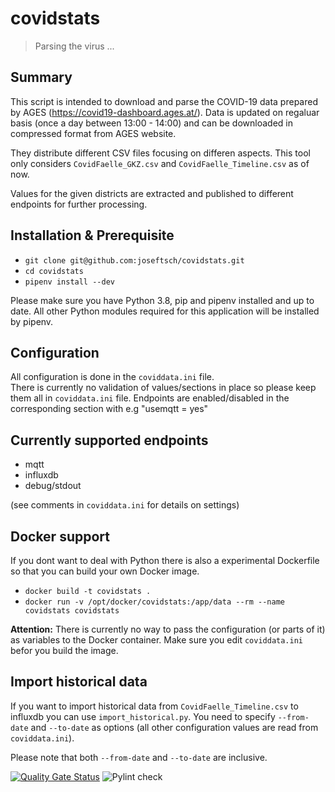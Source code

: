 # covidstats
> Parsing the virus ...
## Summary
This script is intended to download and parse the COVID-19 data prepared by AGES (https://covid19-dashboard.ages.at/).
Data is updated on regaluar basis (once a day between 13:00 - 14:00) and can be downloaded in compressed format from AGES website.

They distribute different CSV files focusing on differen aspects. This tool only considers `CovidFaelle_GKZ.csv` and `CovidFaelle_Timeline.csv` as of now.

Values for the given districts are extracted and published to different endpoints for further processing.
## Installation & Prerequisite
* `git clone git@github.com:joseftsch/covidstats.git`
* `cd covidstats`
* `pipenv install --dev`

Please make sure you have Python 3.8, pip and pipenv installed and up to date. All other Python modules required for this application will be installed by pipenv.
## Configuration
All configuration is done in the `coviddata.ini` file.<br>There is currently no validation of values/sections in place so please keep them all in `coviddata.ini` file.
Endpoints are enabled/disabled in the corresponding section with e.g "usemqtt = yes"
## Currently supported endpoints
* mqtt
* influxdb
* debug/stdout

(see comments in `coviddata.ini` for details on settings)
## Docker support
If you dont want to deal with Python there is also a experimental Dockerfile so that you can build your own Docker image.
* `docker build -t covidstats .`
* `docker run -v /opt/docker/covidstats:/app/data --rm --name covidstats covidstats`

**Attention:** There is currently no way to pass the configuration (or parts of it) as variables to the Docker container. Make sure you edit `coviddata.ini` befor you build the image.

## Import historical data
If you want to import historical data from `CovidFaelle_Timeline.csv` to influxdb you can use `import_historical.py`. You need to specify `--from-date` and `--to-date` as options (all other configuration values are read from `coviddata.ini`).

Please note that both `--from-date` and `--to-date` are inclusive. 

[![Quality Gate Status](https://sonarcloud.io/api/project_badges/measure?project=joseftsch_covidstats&metric=alert_status)](https://sonarcloud.io/dashboard?id=joseftsch_covidstats)
![Pylint check](https://github.com/joseftsch/covidstats/workflows/Pylint%20check/badge.svg)
